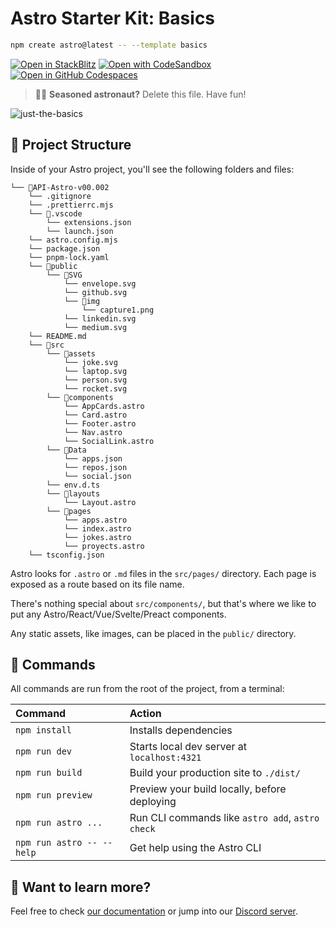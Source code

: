 # Astro Starter Kit: Basics

```sh
npm create astro@latest -- --template basics
```

[![Open in StackBlitz](https://developer.stackblitz.com/img/open_in_stackblitz.svg)](https://stackblitz.com/github/withastro/astro/tree/latest/examples/basics)
[![Open with CodeSandbox](https://assets.codesandbox.io/github/button-edit-lime.svg)](https://codesandbox.io/p/sandbox/github/withastro/astro/tree/latest/examples/basics)
[![Open in GitHub Codespaces](https://github.com/codespaces/badge.svg)](https://codespaces.new/withastro/astro?devcontainer_path=.devcontainer/basics/devcontainer.json)

> 🧑‍🚀 **Seasoned astronaut?** Delete this file. Have fun!

![just-the-basics](./public/img/captura-1.png)

## 🚀 Project Structure

Inside of your Astro project, you'll see the following folders and files:

```
└── 📁API-Astro-v00.002
    └── .gitignore
    └── .prettierrc.mjs
    └── 📁.vscode
        └── extensions.json
        └── launch.json
    └── astro.config.mjs
    └── package.json
    └── pnpm-lock.yaml
    └── 📁public
        └── 📁SVG
            └── envelope.svg
            └── github.svg
            └── 📁img
                └── capture1.png
            └── linkedin.svg
            └── medium.svg
    └── README.md
    └── 📁src
        └── 📁assets
            └── joke.svg
            └── laptop.svg
            └── person.svg
            └── rocket.svg
        └── 📁components
            └── AppCards.astro
            └── Card.astro
            └── Footer.astro
            └── Nav.astro
            └── SocialLink.astro
        └── 📁Data
            └── apps.json
            └── repos.json
            └── social.json
        └── env.d.ts
        └── 📁layouts
            └── Layout.astro
        └── 📁pages
            └── apps.astro
            └── index.astro
            └── jokes.astro
            └── proyects.astro
    └── tsconfig.json
```

Astro looks for `.astro` or `.md` files in the `src/pages/` directory. Each page is exposed as a route based on its file name.

There's nothing special about `src/components/`, but that's where we like to put any Astro/React/Vue/Svelte/Preact components.

Any static assets, like images, can be placed in the `public/` directory.

## 🧞 Commands

All commands are run from the root of the project, from a terminal:

| Command                   | Action                                           |
| :------------------------ | :----------------------------------------------- |
| `npm install`             | Installs dependencies                            |
| `npm run dev`             | Starts local dev server at `localhost:4321`      |
| `npm run build`           | Build your production site to `./dist/`          |
| `npm run preview`         | Preview your build locally, before deploying     |
| `npm run astro ...`       | Run CLI commands like `astro add`, `astro check` |
| `npm run astro -- --help` | Get help using the Astro CLI                     |

## 👀 Want to learn more?

Feel free to check [our documentation](https://docs.astro.build) or jump into our [Discord server](https://astro.build/chat).
